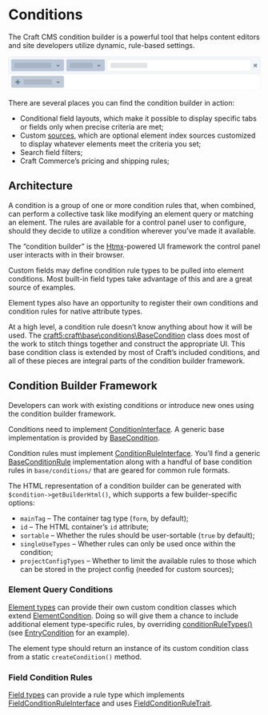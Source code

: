 # Conditions

The Craft CMS condition builder is a powerful tool that helps content editors and site developers utilize dynamic, rule-based settings.

![Abstracted illustration of a condition builder with a criteria row and an add button](../images/abstracted-condition.png)

There are several places you can find the condition builder in action:

- Conditional field layouts, which make it possible to display specific tabs or fields only when precise criteria are met;
- Custom [sources](../system/elements.md#sources), which are optional element index sources customized to display whatever elements meet the criteria you set;
- Search field filters;
- Craft Commerce’s pricing and shipping rules;

## Architecture

A condition is a group of one or more condition rules that, when combined, can perform a collective task like modifying an element query or matching an element. The rules are available for a control panel user to configure, should they decide to utilize a condition wherever you’ve made it available.

The “condition builder” is the [Htmx](https://htmx.org/)-powered UI framework the control panel user interacts with in their browser.

Custom fields may define condition rule types to be pulled into element conditions. Most built-in field types take advantage of this and are a great source of examples.

Element types also have an opportunity to register their own conditions and condition rules for native attribute types.

At a high level, a condition rule doesn’t know anything about how it will be used. The <craft5:craft\base\conditions\BaseCondition> class does most of the work to stitch things together and construct the appropriate UI. This base condition class is extended by most of Craft’s included conditions, and all of these pieces are integral parts of the condition builder framework.

## Condition Builder Framework

Developers can work with existing conditions or introduce new ones using the condition builder framework.

Conditions need to implement [ConditionInterface](craft5:craft\base\conditions\ConditionInterface). A generic base implementation is provided by [BaseCondition](craft5:craft\base\conditions\BaseCondition).

Condition rules must implement [ConditionRuleInterface](craft5:craft\base\conditions\ConditionRuleInterface). You’ll find a generic [BaseConditionRule](craft5:craft\base\conditions\BaseConditionRule) implementation along with a handful of base condition rules in `base/conditions/` that are geared for common rule formats.

The HTML representation of a condition builder can be generated with `$condition->getBuilderHtml()`, which supports a few builder-specific options:

- `mainTag` – The container tag type (`form`, by default);
- `id` – The HTML container’s `id` attribute;
- `sortable` – Whether the rules should be user-sortable (`true` by default);
- `singleUseTypes` – Whether rules can only be used once within the condition;
- `projectConfigTypes` – Whether to limit the available rules to those which can be stored in the project config (needed for custom sources);

### Element Query Conditions

[Element types](./element-types.md) can provide their own custom condition classes which extend [ElementCondition](craft5:craft\elements\conditions\ElementCondition). Doing so will give them a chance to include additional element type-specific rules, by overriding [conditionRuleTypes()](craft5:craft\elements\conditions\ElementCondition::conditionRuleTypes()) (see [EntryCondition](craft5:craft\elements\conditions\entries\EntryCondition) for an example).

The element type should return an instance of its custom condition class from a static `createCondition()` method.

### Field Condition Rules

[Field types](./field-types.md) can provide a rule type which implements [FieldConditionRuleInterface](craft5:\craft\fields\conditions\FieldConditionRuleInterface) and uses [FieldConditionRuleTrait](craft5:craft\fields\conditions\FieldConditionRuleTrait).
